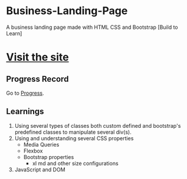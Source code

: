 # Business-Landing-Page
A business landing page made with HTML CSS and Bootstrap [Build to Learn]

# [Visit the site](https://tushar-c23.github.io/Business-Landing-Page/)

## Progress Record
Go to [Progress](./progress.md).

## Learnings
1. Using several types of classes both custom defined and bootstrap's predefined classes to manipulate several div(s).
2. Using and understanding several CSS properties
   - Media Queries
   - Flexbox
   - Bootstrap properties
     - xl md and other size configurations
3. JavaScript and DOM
